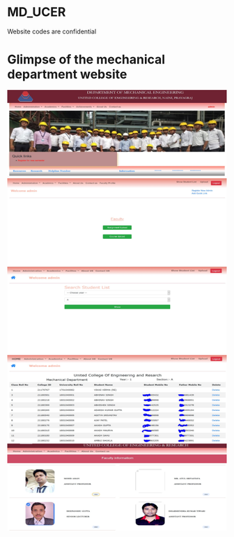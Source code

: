 # MD_UCER
Website codes are confidential 
# Glimpse of the mechanical department website
<img src="https://github.com/yashshukla0918/MD_UCER/blob/master/ss/1.JPG" style="height:200px;width:600px;">
<img src="https://github.com/yashshukla0918/MD_UCER/blob/master/ss/2.JPG" style="height:200px;width:600px;">
<img src="https://github.com/yashshukla0918/MD_UCER/blob/master/ss/3.JPG" style="height:200px;width:600px;">
<img src="https://github.com/yashshukla0918/MD_UCER/blob/master/ss/4.JPG" style="height:200px;width:600px;">
<img src="https://github.com/yashshukla0918/MD_UCER/blob/master/ss/5.JPG" style="height:200px;width:600px;">

